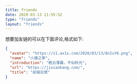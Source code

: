 ```yaml
---
title: friends
date: 2020-03-13 11:55:52
type: "friends"
layout: "friends"
---
```


想要加友链的可以在下面评论,格式如下:

```json
{
  "avatar": "https://s1.ax1x.com/2020/03/13/8nIuY6.png",
  "name": "小康之家",
  "introduction": "輕云薄霧，不似秋光",
  "url": "https://jixiaokang.com/",
  "title": "前端日常"
}
```
